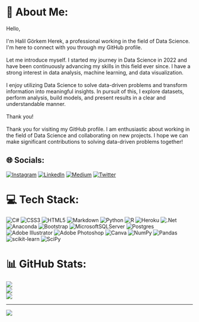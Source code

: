 # 💫 About Me:
Hello,<br><br>I'm Halil Görkem Herek, a professional working in the field of Data Science. I'm here to connect with you through my GitHub profile.<br><br>Let me introduce myself. I started my journey in Data Science in 2022 and have been continuously advancing my skills in this field ever since. I have a strong interest in data analysis, machine learning, and data visualization.<br><br>I enjoy utilizing Data Science to solve data-driven problems and transform information into meaningful insights. In pursuit of this, I explore datasets, perform analysis, build models, and present results in a clear and understandable manner.<br><br>Thank you!<br><br>Thank you for visiting my GitHub profile. I am enthusiastic about working in the field of Data Science and collaborating on new projects. I hope we can make significant contributions to solving data-driven problems together!


## 🌐 Socials:
[![Instagram](https://img.shields.io/badge/Instagram-%23E4405F.svg?logo=Instagram&logoColor=white)](https://instagram.com/halilgorkem1?igshid=Mzc0YWU1OWY=) [![LinkedIn](https://img.shields.io/badge/LinkedIn-%230077B5.svg?logo=linkedin&logoColor=white)](https://linkedin.com/in/https://www.linkedin.com/in/halil-g%C3%B6rkem-herek-7b34141b7/) [![Medium](https://img.shields.io/badge/Medium-12100E?logo=medium&logoColor=white)](https://medium.com/@halilherek) [![Twitter](https://img.shields.io/badge/Twitter-%231DA1F2.svg?logo=Twitter&logoColor=white)](https://twitter.com/halilgorkem0) 

# 💻 Tech Stack:
![C#](https://img.shields.io/badge/c%23-%23239120.svg?style=for-the-badge&logo=c-sharp&logoColor=white) ![CSS3](https://img.shields.io/badge/css3-%231572B6.svg?style=for-the-badge&logo=css3&logoColor=white) ![HTML5](https://img.shields.io/badge/html5-%23E34F26.svg?style=for-the-badge&logo=html5&logoColor=white) ![Markdown](https://img.shields.io/badge/markdown-%23000000.svg?style=for-the-badge&logo=markdown&logoColor=white) ![Python](https://img.shields.io/badge/python-3670A0?style=for-the-badge&logo=python&logoColor=ffdd54) ![R](https://img.shields.io/badge/r-%23276DC3.svg?style=for-the-badge&logo=r&logoColor=white) ![Heroku](https://img.shields.io/badge/heroku-%23430098.svg?style=for-the-badge&logo=heroku&logoColor=white) ![.Net](https://img.shields.io/badge/.NET-5C2D91?style=for-the-badge&logo=.net&logoColor=white) ![Anaconda](https://img.shields.io/badge/Anaconda-%2344A833.svg?style=for-the-badge&logo=anaconda&logoColor=white) ![Bootstrap](https://img.shields.io/badge/bootstrap-%23563D7C.svg?style=for-the-badge&logo=bootstrap&logoColor=white) ![MicrosoftSQLServer](https://img.shields.io/badge/Microsoft%20SQL%20Sever-CC2927?style=for-the-badge&logo=microsoft%20sql%20server&logoColor=white) ![Postgres](https://img.shields.io/badge/postgres-%23316192.svg?style=for-the-badge&logo=postgresql&logoColor=white) ![Adobe Illustrator](https://img.shields.io/badge/adobeillustrator-%23FF9A00.svg?style=for-the-badge&logo=adobeillustrator&logoColor=white) ![Adobe Photoshop](https://img.shields.io/badge/adobephotoshop-%2331A8FF.svg?style=for-the-badge&logo=adobephotoshop&logoColor=white) ![Canva](https://img.shields.io/badge/Canva-%2300C4CC.svg?style=for-the-badge&logo=Canva&logoColor=white) ![NumPy](https://img.shields.io/badge/numpy-%23013243.svg?style=for-the-badge&logo=numpy&logoColor=white) ![Pandas](https://img.shields.io/badge/pandas-%23150458.svg?style=for-the-badge&logo=pandas&logoColor=white) ![scikit-learn](https://img.shields.io/badge/scikit--learn-%23F7931E.svg?style=for-the-badge&logo=scikit-learn&logoColor=white) ![SciPy](https://img.shields.io/badge/SciPy-%230C55A5.svg?style=for-the-badge&logo=scipy&logoColor=%white)
# 📊 GitHub Stats:
![](https://github-readme-stats.vercel.app/api?username=halilgorkem&theme=blueberry&hide_border=false&include_all_commits=true&count_private=true)<br/>
![](https://github-readme-streak-stats.herokuapp.com/?user=halilgorkem&theme=blueberry&hide_border=false)<br/>
![](https://github-readme-stats.vercel.app/api/top-langs/?username=halilgorkem&theme=blueberry&hide_border=false&include_all_commits=true&count_private=true&layout=compact)

---
[![](https://visitcount.itsvg.in/api?id=halilgorkem&icon=6&color=2)](https://visitcount.itsvg.in)

<!-- Proudly created with GPRM ( https://gprm.itsvg.in ) -->
